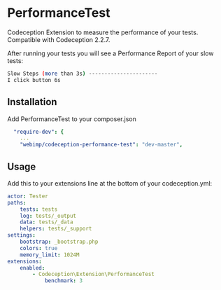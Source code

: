 # PerformanceTest
Codeception Extension to measure the performance of your tests. Compatible with Codeception 2.2.7.

After running your tests you will see a Performance Report of your slow tests:
```bash
Slow Steps (more than 3s) ----------------------
I click button 6s
```

## Installation
Add PerformanceTest to your composer.json

```yaml
  "require-dev": {
    ...
    "webimp/codeception-performance-test": "dev-master",
```

## Usage
Add this to your extensions line at the bottom of your codeception.yml:

```yaml
actor: Tester
paths:
    tests: tests
    log: tests/_output
    data: tests/_data
    helpers: tests/_support
settings:
    bootstrap: _bootstrap.php
    colors: true
    memory_limit: 1024M
extensions:
    enabled:
        - Codeception\Extension\PerformanceTest
            benchmark: 3
```
